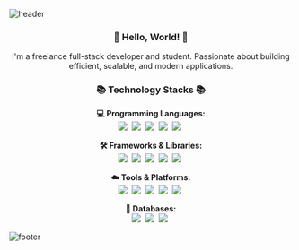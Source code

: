![header](https://capsule-render.vercel.app/api?type=waving&height=270&color=gradient&text=F8DC102&textBg=false&section=header&rotate=3&fontSize=77&desc=A%20Full%20Stack%20Developer&reversal=false&fontAlignY=37&descAlignY=49&animation=twinkling)

<h3 align="center">👋 Hello, World! 👋</h3>
<p align="center">
I'm a freelance full-stack developer and student.
Passionate about building efficient, scalable, and modern applications.
</p>

<h3 align="center">📚 Technology Stacks 📚</h3>

<p align="center">
  <strong>💻 Programming Languages:</strong><br>
  <img src="https://img.shields.io/badge/-Rust-blueviolet"/>&nbsp
  <img src="https://img.shields.io/badge/-C%20Family-lightblue"/>&nbsp
  <img src="https://img.shields.io/badge/-Java-orange"/>&nbsp
  <img src="https://img.shields.io/badge/-Python-blue"/>&nbsp
  <img src="https://img.shields.io/badge/-Swift-yellow"/>&nbsp
</p>

<p align="center">
  <strong>🛠️ Frameworks & Libraries:</strong><br>
  <img src="https://img.shields.io/badge/-Actix-brightgreen"/>&nbsp
  <img src="https://img.shields.io/badge/-Django-forestgreen"/>&nbsp
  <img src="https://img.shields.io/badge/-Spring-green"/>&nbsp
  <img src="https://img.shields.io/badge/-React%20Native-deepskyblue"/>&nbsp
  <img src="https://img.shields.io/badge/-SwiftUI-yellow"/>&nbsp
</p>

<p align="center">
  <strong>☁️ Tools & Platforms:</strong><br>
  <img src="https://img.shields.io/badge/-AWS-orange"/>&nbsp
  <img src="https://img.shields.io/badge/-Docker-blue"/>&nbsp
  <img src="https://img.shields.io/badge/-Nginx-green"/>&nbsp
  <img src="https://img.shields.io/badge/-Git-black"/>&nbsp
  <img src="https://img.shields.io/badge/-Jenkins-lightgray"/>&nbsp
</p>

<p align="center">
  <strong>📂 Databases:</strong><br>
  <img src="https://img.shields.io/badge/-PostgreSQL-blueviolet"/>&nbsp
  <img src="https://img.shields.io/badge/-MySQL-navy"/>&nbsp
  <img src="https://img.shields.io/badge/-MariaDB-navy"/>&nbsp
</p>

![footer](https://capsule-render.vercel.app/api?type=waving&height=170&color=gradient&text=📷%20Instagram&section=footer&desc=@f8d90c4&descAlign=90&descAlignY=80&fontSize=30&fontAlign=80&fontAlignY=60)
